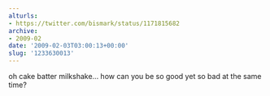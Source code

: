 ```yaml
---
alturls:
- https://twitter.com/bismark/status/1171815682
archive:
- 2009-02
date: '2009-02-03T03:00:13+00:00'
slug: '1233630013'
---
```


oh cake batter milkshake... how can you be so good yet so bad at the same time?


